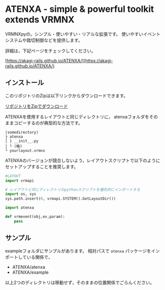 # ATENXA - simple & powerful toolkit extends VRMNX

VRMNXpyの，シンプル・使いやすい・リアルな拡張です。
使いやすいイベントシステムや踏切制御などを提供します。

詳細は，下記ページをチェックしてください。

[https://akagi-rails.github.io/ATENXA/](https://akagi-rails.github.io/ATENXA/)

## インストール

このリポジトリのZipは以下リンクからダウンロードできます。

[リポジトリをZipでダウンロード](https://github.com/AKAGI-Rails/ATENXA/archive/refs/heads/master.zip)

ATENXAを使用するレイアウトと同じディレクトリに，
atenxaフォルダをそのままコピーするのが典型的な方法です。

```
(somedirectory)
├ atenxa
│ ├ __init__.py
│ └ (略)
└ yourlayout.vrmnx
```

ATENXAのバージョンが競合しないよう，レイアウトスクリプトで以下のようにセットアップすることを推奨します。

```python
#LAYOUT
import vrmapi

# レイアウトと同じディレクトリのpythonスクリプトを優先的にインポートする
import os, sys
sys.path.insert(0, vrmapi.SYSTEM().GetLayoutDir())

import atenxa

def vrmevent(obj,ev,param):
    pass
```

## サンプル

exampleフォルダにサンプルがあります。
相対パスで `atenxa` パッケージをインポートしている関係で，

- ATENXA/atenxa
- ATENXA/example

以上2つのディレクトリは移動せず，そのままの位置関係でごらんください。
